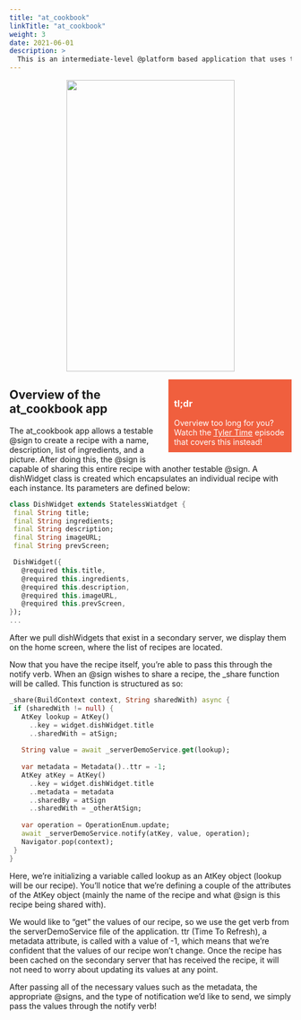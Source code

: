 ```yaml
---
title: "at_cookbook"
linkTitle: "at_cookbook"
weight: 3
date: 2021-06-01
description: >
  This is an intermediate-level @platform based application that uses the verbs we learned in the at_hello_world application to make a working cookbook for the chef inside of us all!
---
```


<p align="center">
<img src="https://github.com/atsign-foundation/at_demos/blob/master/at_cookbook/Complete_Version/assets/at_cookbook_demo.gif?raw=true" height= "520px" width= "300px">
</p>


<!-- IMPORTANT NOTE: Current episode of Tyler Time at_cookbook walkthrough not uploaded -->
<div style= "background-color:#F05F3E;color:white; min-height:100px;width:200px;position:relative; float:right;padding:10px;margin-bottom:20px;margin-left: 20px;">
<h3> tl;dr </h3>
Overview too long for you? Watch the <u>
<a href="https://www.youtube.com/watch?v=Yj8KekimmpM" style="color: white;">Tyler Time</a></u> episode that covers this instead!
</div>

## Overview of the at_cookbook app

The at_cookbook app allows a testable @sign to create a recipe with a name, description, list of ingredients, and a picture. After doing this, the @sign is capable of sharing this entire recipe with another testable @sign. A dishWidget class is created which encapsulates an individual recipe with each instance. Its parameters are defined below: 

```dart
class DishWidget extends StatelessWiatdget {
 final String title;
 final String ingredients;
 final String description;
 final String imageURL;
 final String prevScreen;

 DishWidget({
   @required this.title,
   @required this.ingredients,
   @required this.description,
   @required this.imageURL,
   @required this.prevScreen,
});
...
```

After we pull dishWidgets that exist in a secondary server, we display them on the home screen, where the list of recipes are located. 

Now that you have the recipe itself, you’re able to pass this through the notify verb. When an @sign wishes to share a recipe, the _share function will be called. This function is structured as so:

```dart
_share(BuildContext context, String sharedWith) async {
 if (sharedWith != null) {
   AtKey lookup = AtKey()
     ..key = widget.dishWidget.title
     ..sharedWith = atSign;
 
   String value = await _serverDemoService.get(lookup);
 
   var metadata = Metadata()..ttr = -1;
   AtKey atKey = AtKey()
     ..key = widget.dishWidget.title
     ..metadata = metadata
     ..sharedBy = atSign
     ..sharedWith = _otherAtSign;
 
   var operation = OperationEnum.update;
   await _serverDemoService.notify(atKey, value, operation);
   Navigator.pop(context);
 }
}
```


Here, we’re initializing a variable called lookup as an AtKey object (lookup will be our recipe). You’ll notice that we’re defining a couple of the attributes of the AtKey object (mainly the name of the recipe and what @sign is this recipe being shared with). 

We would like to “get” the values of our recipe, so we use the get verb from the serverDemoService file of the application. ttr (Time To Refresh), a metadata attribute, is called with a value of -1, which means that we’re confident that the values of our recipe won’t change. Once the recipe has been cached on the secondary server that has received the recipe, it will not need to worry about updating its values at any point. 

After passing all of the necessary values such as the metadata, the appropriate @signs, and the type of notification we’d like to send, we simply pass the values through the notify verb!


